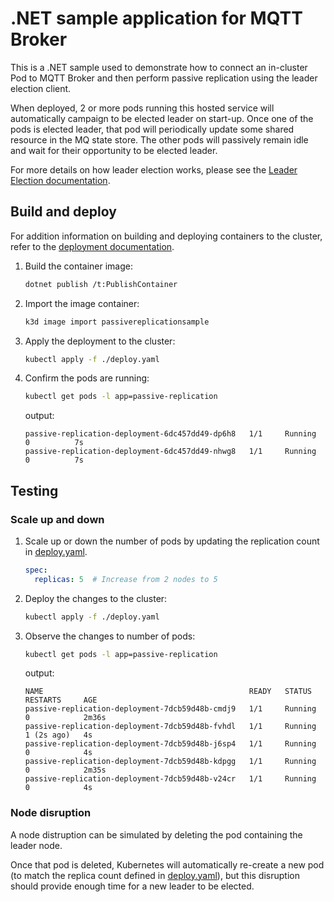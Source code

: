 # .NET sample application for MQTT Broker

This is a .NET sample used to demonstrate how to connect an in-cluster Pod to MQTT Broker and then perform passive replication using the leader election client.

When deployed, 2 or more pods running this hosted service will automatically campaign to be elected 
leader on start-up. Once one of the pods is elected leader, that pod will periodically update some 
shared resource in the MQ state store. The other pods will passively remain idle and wait for their opportunity to be elected leader.

For more details on how leader election works, please see the [Leader Election documentation](/dotnet/src/Azure.Iot.Operations.Services/LeaderElection/README.md).

## Build and deploy

For addition information on building and deploying containers to the cluster, refer to the [deployment documentation](/doc/edge_application/deploy.md).

1. Build the container image:

    ```bash
    dotnet publish /t:PublishContainer
    ```

1. Import the image container:

    ```bash
    k3d image import passivereplicationsample
    ```

1. Apply the deployment to the cluster:

    ```bash
    kubectl apply -f ./deploy.yaml
    ```

1. Confirm the pods are running:

    ```bash
    kubectl get pods -l app=passive-replication
    ```

    output:
    ```output
    passive-replication-deployment-6dc457dd49-dp6h8   1/1     Running   0          7s
    passive-replication-deployment-6dc457dd49-nhwg8   1/1     Running   0          7s
    ```

## Testing

### Scale up and down

1. Scale up or down the number of pods by updating the replication count in 
[deploy.yaml](./deploy.yaml).

    ```yaml
    spec:
      replicas: 5  # Increase from 2 nodes to 5
    ```

1. Deploy the changes to the cluster:

    ```bash
    kubectl apply -f ./deploy.yaml
    ```

1. Observe the changes to number of pods:

    ```bash
    kubectl get pods -l app=passive-replication
    ```

    output:
    ```output
    NAME                                              READY   STATUS    RESTARTS     AGE
    passive-replication-deployment-7dcb59d48b-cmdj9   1/1     Running   0            2m36s
    passive-replication-deployment-7dcb59d48b-fvhdl   1/1     Running   1 (2s ago)   4s
    passive-replication-deployment-7dcb59d48b-j6sp4   1/1     Running   0            4s
    passive-replication-deployment-7dcb59d48b-kdpgg   1/1     Running   0            2m35s
    passive-replication-deployment-7dcb59d48b-v24cr   1/1     Running   0            4s    
    ```

### Node disruption

A node distruption can be simulated by deleting the pod containing the leader node.

Once that pod is deleted, Kubernetes will automatically re-create a new pod (to match the replica count defined in [deploy.yaml](./deploy.yaml)), but this disruption should provide enough time for a new leader to be elected.
